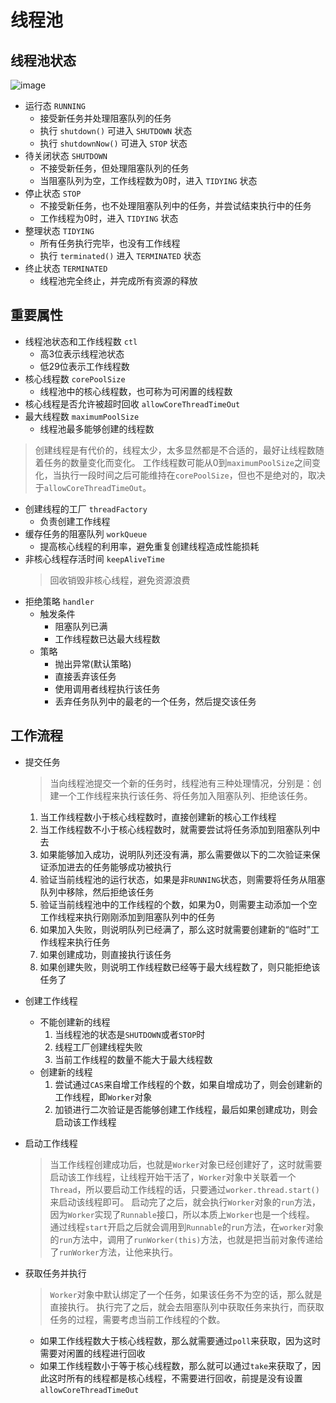 # 线程池

## 线程池状态

![image](http://oss-static.hz5800.com/201904/867510b3f063818c0023f3a26d736b4bf0a2dd8b853e4b233c321f7a5debab93.png)

- 运行态 `RUNNING`
    + 接受新任务并处理阻塞队列的任务
    + 执行 `shutdown()` 可进入 `SHUTDOWN` 状态
    + 执行 `shutdownNow()` 可进入 `STOP` 状态
- 待关闭状态 `SHUTDOWN`
    + 不接受新任务，但处理阻塞队列的任务
    + 当阻塞队列为空，工作线程数为0时，进入 `TIDYING` 状态
- 停止状态 `STOP`
    + 不接受新任务，也不处理阻塞队列中的任务，并尝试结束执行中的任务
    + 工作线程为0时，进入 `TIDYING` 状态
- 整理状态 `TIDYING`
    + 所有任务执行完毕，也没有工作线程
    + 执行 `terminated()` 进入 `TERMINATED` 状态
- 终止状态 `TERMINATED`
    + 线程池完全终止，并完成所有资源的释放
    
    
## 重要属性
- 线程池状态和工作线程数 `ctl`
    + 高3位表示线程池状态
    + 低29位表示工作线程数
- 核心线程数 `corePoolSize`
    + 线程池中的核心线程数，也可称为可闲置的线程数
- 核心线程是否允许被超时回收 `allowCoreThreadTimeOut`
- 最大线程数 `maximumPoolSize`
    + 线程池最多能够创建的线程数
> 创建线程是有代价的，线程太少，太多显然都是不合适的，最好让线程数随着任务的数量变化而变化。
> 工作线程数可能从0到`maximumPoolSize`之间变化，当执行一段时间之后可能维持在`corePoolSize`，但也不是绝对的，取决于`allowCoreThreadTimeOut`。
- 创建线程的工厂 `threadFactory`
    + 负责创建工作线程
- 缓存任务的阻塞队列 `workQueue`
    + 提高核心线程的利用率，避免重复创建线程造成性能损耗
- 非核心线程存活时间 `keepAliveTime `
    > 回收销毁非核心线程，避免资源浪费
- 拒绝策略 `handler`
    + 触发条件
        + 阻塞队列已满
        + 工作线程数已达最大线程数
    + 策略
        + 抛出异常(默认策略)
        + 直接丢弃该任务
        + 使用调用者线程执行该任务
        + 丢弃任务队列中的最老的一个任务，然后提交该任务
    
## 工作流程
- 提交任务
    > 当向线程池提交一个新的任务时，线程池有三种处理情况，分别是：创建一个工作线程来执行该任务、将任务加入阻塞队列、拒绝该任务。
    1. 当工作线程数小于核心线程数时，直接创建新的核心工作线程
    2. 当工作线程数不小于核心线程数时，就需要尝试将任务添加到阻塞队列中去
    3. 如果能够加入成功，说明队列还没有满，那么需要做以下的二次验证来保证添加进去的任务能够成功被执行
    4. 验证当前线程池的运行状态，如果是非`RUNNING`状态，则需要将任务从阻塞队列中移除，然后拒绝该任务
    5. 验证当前线程池中的工作线程的个数，如果为0，则需要主动添加一个空工作线程来执行刚刚添加到阻塞队列中的任务
    6. 如果加入失败，则说明队列已经满了，那么这时就需要创建新的“临时”工作线程来执行任务
    7. 如果创建成功，则直接执行该任务
    8. 如果创建失败，则说明工作线程数已经等于最大线程数了，则只能拒绝该任务了

- 创建工作线程
    + 不能创建新的线程
        1. 当线程池的状态是`SHUTDOWN`或者`STOP`时
        2. 线程工厂创建线程失败
        3. 当前工作线程的数量不能大于最大线程数
    + 创建新的线程
        1. 尝试通过`CAS`来自增工作线程的个数，如果自增成功了，则会创建新的工作线程，即`Worker`对象
        2. 加锁进行二次验证是否能够创建工作线程，最后如果创建成功，则会启动该工作线程

- 启动工作线程
    > 当工作线程创建成功后，也就是`Worker`对象已经创建好了，这时就需要启动该工作线程，让线程开始干活了，`Worker`对象中关联着一个`Thread`，所以要启动工作线程的话，只要通过`worker.thread.start()`来启动该线程即可。
     启动完了之后，就会执行`Worker`对象的`run`方法，因为`Worker`实现了`Runnable`接口，所以本质上`Worker`也是一个线程。
     通过线程`start`开启之后就会调用到`Runnable`的`run`方法，在`worker`对象的`run`方法中，调用了`runWorker(this)`方法，也就是把当前对象传递给了`runWorker`方法，让他来执行。
- 获取任务并执行
    > `Worker`对象中默认绑定了一个任务，如果该任务不为空的话，那么就是直接执行。
      执行完了之后，就会去阻塞队列中获取任务来执行，而获取任务的过程，需要考虑当前工作线程的个数。
    + 如果工作线程数大于核心线程数，那么就需要通过`poll`来获取，因为这时需要对闲置的线程进行回收
    + 如果工作线程数小于等于核心线程数，那么就可以通过`take`来获取了，因此这时所有的线程都是核心线程，不需要进行回收，前提是没有设置`allowCoreThreadTimeOut`
